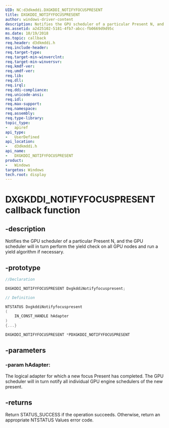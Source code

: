 ```yaml
---
UID: NC:d3dkmddi.DXGKDDI_NOTIFYFOCUSPRESENT
title: DXGKDDI_NOTIFYFOCUSPRESENT
author: windows-driver-content
description: Notifies the GPU scheduler of a particular Present N, and the GPU scheduler will in turn perform the yield check on all GPU nodes and run a yield algorithm if necessary.
ms.assetid: a2d25102-5181-4fb7-abcc-fb0669d9d95c
ms.date: 10/19/2018
ms.topic: callback
req.header: d3dkmddi.h
req.include-header:
req.target-type:
req.target-min-winverclnt:
req.target-min-winversvr:
req.kmdf-ver:
req.umdf-ver:
req.lib:
req.dll:
req.irql:
req.ddi-compliance:
req.unicode-ansi:
req.idl:
req.max-support:
req.namespace:
req.assembly:
req.type-library:
topic_type:
-	apiref
api_type:
-	UserDefined
api_location:
-	d3dkmddi.h
api_name:
-	DXGKDDI_NOTIFYFOCUSPRESENT
product:
-	Windows
targetos: Windows
tech.root: display
---
```


# DXGKDDI_NOTIFYFOCUSPRESENT callback function

## -description

Notifies the GPU scheduler of a particular Present N, and the GPU scheduler will in turn perform the yield check on all GPU nodes and run a yield algorithm if necessary.

## -prototype

```cpp
//Declaration

DXGKDDI_NOTIFYFOCUSPRESENT DxgkddiNotifyfocuspresent;

// Definition

NTSTATUS DxgkddiNotifyfocuspresent
(
	IN_CONST_HANDLE hAdapter
)
{...}

DXGKDDI_NOTIFYFOCUSPRESENT *PDXGKDDI_NOTIFYFOCUSPRESENT


```

## -parameters

### -param hAdapter:

The logical adapter for which a new focus Present has completed. The GPU scheduler will in turn notify all individual GPU engine schedulers of the new present.

## -returns

Return STATUS_SUCCESS if the operation succeeds. Otherwise, return an appropriate NTSTATUS Values error code.

